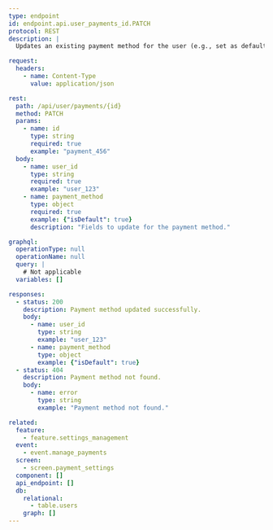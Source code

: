 ```yaml
---
type: endpoint
id: endpoint.api.user_payments_id.PATCH
protocol: REST
description: |
  Updates an existing payment method for the user (e.g., set as default, update details).

request:
  headers:
    - name: Content-Type
      value: application/json

rest:
  path: /api/user/payments/{id}
  method: PATCH
  params:
    - name: id
      type: string
      required: true
      example: "payment_456"
  body:
    - name: user_id
      type: string
      required: true
      example: "user_123"
    - name: payment_method
      type: object
      required: true
      example: {"isDefault": true}
      description: "Fields to update for the payment method."

graphql:
  operationType: null
  operationName: null
  query: |
    # Not applicable
  variables: []

responses:
  - status: 200
    description: Payment method updated successfully.
    body:
      - name: user_id
        type: string
        example: "user_123"
      - name: payment_method
        type: object
        example: {"isDefault": true}
  - status: 404
    description: Payment method not found.
    body:
      - name: error
        type: string
        example: "Payment method not found."

related:
  feature:
    - feature.settings_management
  event:
    - event.manage_payments
  screen:
    - screen.payment_settings
  component: []
  api_endpoint: []
  db:
    relational:
      - table.users
    graph: []
---
```

